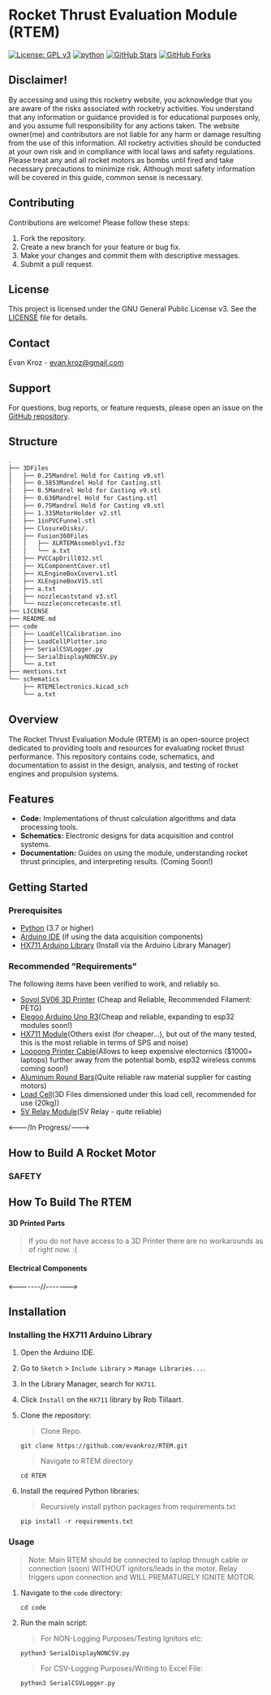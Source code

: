 # Rocket Thrust Evaluation Module (RTEM)

[![License: GPL v3](https://img.shields.io/badge/License-GPL%20v3-blue.svg)](https://www.gnu.org/licenses/gpl-3.0)
[![python](https://img.shields.io/badge/Python-3.11-3776AB.svg?style=flat&logo=python&logoColor=white)](https://www.python.org)
[![GitHub Stars](https://img.shields.io/github/stars/evankroz/RTEM?style=social)](https://github.com/evankroz/RTEM)
[![GitHub Forks](https://img.shields.io/github/forks/evankroz/RTEM?style=social)](https://github.com/evankroz/RTEM)

## Disclaimer!

By accessing and using this rocketry website, you acknowledge that you are aware of the risks associated with rocketry activities. You understand that any information or guidance provided is for educational purposes only, and you assume full responsibility for any actions taken. The website owner(me) and contributors are not liable for any harm or damage resulting from the use of this information. All rocketry activities should be conducted at your own risk and in compliance with local laws and safety regulations. Please treat any and all rocket motors as bombs until fired and take necessary precautions to minimize risk. Although most safety information will be covered in this guide, common sense is necessary.

## Contributing

Contributions are welcome! Please follow these steps:

1.  Fork the repository.
2.  Create a new branch for your feature or bug fix.
3.  Make your changes and commit them with descriptive messages.
4.  Submit a pull request.

## License

This project is licensed under the GNU General Public License v3. See the [LICENSE](LICENSE) file for details.

## Contact

Evan Kroz - evan.kroz@gmail.com

## Support

For questions, bug reports, or feature requests, please open an issue on the [GitHub repository](https://github.com/evankroz/RTEM/issues).

## Structure

``` zsh
.
├── 3DFiles
│   ├── 0.25Mandrel Hold for Casting v9.stl
│   ├── 0.3853Mandrel Hold for Casting.stl
│   ├── 0.5Mandrel Hold for Casting v9.stl
│   ├── 0.636Mandrel Hold for Casting.stl
│   ├── 0.75Mandrel Hold for Casting v9.stl
│   ├── 1.335MotorHolder v2.stl
│   ├── 1inPVCFunnel.stl
│   ├── ClosureDisks/.
│   ├── Fusion360Files
│   │   ├── XLRTEMAssmeblyv1.f3z
│   │   └── a.txt
│   ├── PVCCapDrill032.stl
│   ├── XLComponentCover.stl
│   ├── XLEngineBoxCoverv1.stl
│   ├── XLEngineBoxV15.stl
│   ├── a.txt
│   ├── nozzlecaststand v3.stl
│   └── nozzleconcretecaste.stl
├── LICENSE
├── README.md
├── code
│   ├── LoadCellCalibration.ino
│   ├── LoadCellPlotter.ino
│   ├── SerialCSVLogger.py
│   ├── SerialDisplayNONCSV.py
│   └── a.txt
├── mentions.txt
└── schematics
    ├── RTEMElectronics.kicad_sch
    └── a.txt
```

## Overview

The Rocket Thrust Evaluation Module (RTEM) is an open-source project dedicated to providing tools and resources for evaluating rocket thrust performance. This repository contains code, schematics, and documentation to assist in the design, analysis, and testing of rocket engines and propulsion systems.

## Features

*   **Code:** Implementations of thrust calculation algorithms and data processing tools.
*   **Schematics:** Electronic designs for data acquisition and control systems.
*   **Documentation:** Guides on using the module, understanding rocket thrust principles, and interpreting results. (Coming Soon!)

## Getting Started

### Prerequisites

* [Python](https://www.python.org/downloads/) (3.7 or higher)
* [Arduino IDE](https://www.arduino.cc/en/software) (if using the data acquisition components)
* [HX711 Arduino Library](https://github.com/bogde/HX711) (Install via the Arduino Library Manager)

### Recommended "Requirements"

The following items have been verified to work, and reliably so.

* [Sovol SV06 3D Printer](https://www.sovol3d.com/products/sovol-sv06-best-budget-3d-printer-for-beginner?srsltid=AfmBOor-8pa9bs1p1uqZoSzxjIPdzcbphXCHgTdLtcDfJDk9fETHXUum) (Cheap and Reliable, Recommended Filament: PETG)
* [Elegoo Arduino Uno R3](https://www.amazon.com/dp/B01EWOE0UU?ref=ppx_yo2ov_dt_b_fed_asin_title)(Cheap and reliable, expanding to esp32 modules soon!)
* [HX711 Module](https://www.amazon.com/dp/B079LVMC6X?ref=ppx_yo2ov_dt_b_fed_asin_title)(Others exist (for cheaper...), but out of the many tested, this is the most reliable in terms of SPS and noise)
* [Loooong Printer Cable](https://www.amazon.com/gp/product/B0DHJK5648/ref=ox_sc_saved_title_3?smid=A6T4JXBFY4LP2&psc=1)(Allows to keep expensive electornics ($1000+ laptops) further away from the potential bomb, esp32 wireless comms coming soon!)
* [Aluminum Round Bars](https://www.onlinemetals.com/en/buy/aluminum-round-bar?_gl=1*9q53ki*_up*MQ..*_gs*MQ..&gclid=CjwKCAiA-ty8BhA_EiwAkyoa37jQ9IgVjLr5L9LlD2e6fZ1aLD96FopDmEb4iOxVr1FgKVagvYEVMhoC7oEQAvD_BwE)(Quite reliable raw material supplier for casting motors)
* [Load Cell](https://www.amazon.com/dp/B096FKK8KS?ref=ppx_yo2ov_dt_b_fed_asin_title)(3D Files dimensioned under this load cell, recommended for use (20kg))
* [5V Relay Module](https://www.amazon.com/Tolako-Arduino-Indicator-Channel-Official/dp/B00VRUAHLE/ref=sr_1_8?crid=1ZQF4U026ZM0L&dib=eyJ2IjoiMSJ9.h0EVR8TCbppzx_vKt7A72at8MIXTfm3V6LeEWWapL6oajmAMqI6frB3kFQ1_0h3gyzNVlf-r5nav-8fnOF96wuleZ1DIJsZLTE1V_K5xThTxPldw-DpU1rNY_5zdYexwmC2pFPIO7nFN3jhYitxQ-ZoVsgXS2pcjYRvZbdI2HLumMmhqH_MvDm4KcOHnGUpqdDVrMFzwL9TYrv1CuWxm-tIhQljGd6rbnm9naaaPA1w.C-xjg1RlJiGe1Jlr0uIx-WcDbQ93ys_un8CBElsBUCU&dib_tag=se&keywords=5v+relay&qid=1741825163&sprefix=5v+rela%2Caps%2C94&sr=8-8)(5V Relay - quite reliable)


<---/In Progress/--->
## How to Build A Rocket Motor

### SAFETY


## How To Build The RTEM

#### 3D Printed Parts

>If you do not have access to a 3D Printer there are no workarounds as of right now. :(

#### Electrical Components


<-------//------->



## Installation 

### Installing the HX711 Arduino Library

1. Open the Arduino IDE.
2. Go to `Sketch` > `Include Library` > `Manage Libraries...`.
3. In the Library Manager, search for `HX711`.
4. Click `Install` on the `HX711` library by Rob Tillaart.

1.  Clone the repository:
    > Clone Repo.
    ```
    git clone https://github.com/evankroz/RTEM.git
    ```
    > Navigate to RTEM directory
    ```
    cd RTEM
    ```
2.  Install the required Python libraries:
    > Recursively install python packages from requirements.txt
    ```
    pip install -r requirements.txt
    ```

### Usage

>Note: Main RTEM should be connected to laptop through cable or connection (soon) WITHOUT ignitors/leads in the motor. Relay triggers upon connection and WILL PREMATURELY IGNITE MOTOR. 

1.  Navigate to the `code` directory:

    ```
    cd code
    ```
2.  Run the main script:

    >For NON-Logging Purposes/Testing Ignitors etc:
    ```
    python3 SerialDisplayNONCSV.py 
    ```
    >For CSV-Logging Purposes/Writing to Excel File:
    ```
    python3 SerialCSVLogger.py 
    ```